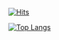 [![Hits](https://hits.seeyoufarm.com/api/count/incr/badge.svg?url=https%3A%2F%2Fgithub.com%2FKor-NOH&count_bg=%23FB0000&title_bg=%23555555&icon=&icon_color=%23E7E7E7&title=hello&edge_flat=false)](https://hits.seeyoufarm.com)

[![Top Langs](https://github-readme-stats.vercel.app/api/top-langs/?username=Kor-NOH&langs_count=8)](https://github.com/Kor-NOH/github-readme-stats)
